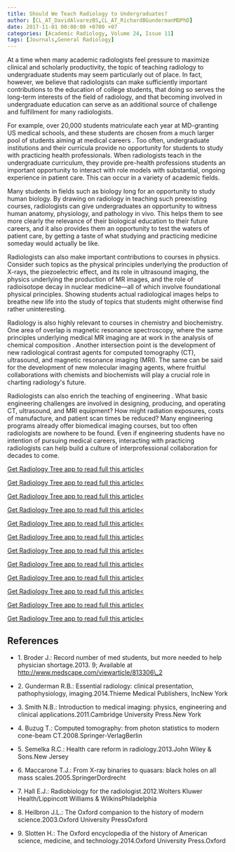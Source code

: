 ```yaml
---
title: Should We Teach Radiology to Undergraduates?
author: [CL_AT_DavidAlvarezBS,CL_AT_RichardBGundermanMDPhD]
date: 2017-11-01 00:00:00 +0700 +07
categories: [Academic Radiology, Volume 24, Issue 11]
tags: [Journals,General Radiology]
---
```

At a time when many academic radiologists feel pressure to maximize clinical and scholarly productivity, the topic of teaching radiology to undergraduate students may seem particularly out of place. In fact, however, we believe that radiologists can make sufficiently important contributions to the education of college students, that doing so serves the long-term interests of the field of radiology, and that becoming involved in undergraduate education can serve as an additional source of challenge and fulfillment for many radiologists.

For example, over 20,000 students matriculate each year at MD-granting US medical schools, and these students are chosen from a much larger pool of students aiming at medical careers . Too often, undergraduate institutions and their curricula provide no opportunity for students to study with practicing health professionals. When radiologists teach in the undergraduate curriculum, they provide pre-health professions students an important opportunity to interact with role models with substantial, ongoing experience in patient care. This can occur in a variety of academic fields.

Many students in fields such as biology long for an opportunity to study human biology. By drawing on radiology in teaching such preexisting courses, radiologists can give undergraduates an opportunity to witness human anatomy, physiology, and pathology in vivo. This helps them to see more clearly the relevance of their biological education to their future careers, and it also provides them an opportunity to test the waters of patient care, by getting a taste of what studying and practicing medicine someday would actually be like.

Radiologists can also make important contributions to courses in physics. Consider such topics as the physical principles underlying the production of X-rays, the piezoelectric effect, and its role in ultrasound imaging, the physics underlying the production of MR images, and the role of radioisotope decay in nuclear medicine—all of which involve foundational physical principles. Showing students actual radiological images helps to breathe new life into the study of topics that students might otherwise find rather uninteresting.

Radiology is also highly relevant to courses in chemistry and biochemistry. One area of overlap is magnetic resonance spectroscopy, where the same principles underlying medical MR imaging are at work in the analysis of chemical composition . Another intersection point is the development of new radiological contrast agents for computed tomography (CT), ultrasound, and magnetic resonance imaging (MRI). The same can be said for the development of new molecular imaging agents, where fruitful collaborations with chemists and biochemists will play a crucial role in charting radiology's future.

Radiologists can also enrich the teaching of engineering . What basic engineering challenges are involved in designing, producing, and operating CT, ultrasound, and MRI equipment? How might radiation exposures, costs of manufacture, and patient scan times be reduced? Many engineering programs already offer biomedical imaging courses, but too often radiologists are nowhere to be found. Even if engineering students have no intention of pursuing medical careers, interacting with practicing radiologists can help build a culture of interprofessional collaboration for decades to come.

[Get Radiology Tree app to read full this article<](https://clinicalpub.com/app)

[Get Radiology Tree app to read full this article<](https://clinicalpub.com/app)

[Get Radiology Tree app to read full this article<](https://clinicalpub.com/app)

[Get Radiology Tree app to read full this article<](https://clinicalpub.com/app)

[Get Radiology Tree app to read full this article<](https://clinicalpub.com/app)

[Get Radiology Tree app to read full this article<](https://clinicalpub.com/app)

[Get Radiology Tree app to read full this article<](https://clinicalpub.com/app)

[Get Radiology Tree app to read full this article<](https://clinicalpub.com/app)

[Get Radiology Tree app to read full this article<](https://clinicalpub.com/app)

[Get Radiology Tree app to read full this article<](https://clinicalpub.com/app)

[Get Radiology Tree app to read full this article<](https://clinicalpub.com/app)

[Get Radiology Tree app to read full this article<](https://clinicalpub.com/app)

## References

- 1\. Broder J.: Record number of med students, but more needed to help physician shortage.2013. 9; Available at http://www.medscape.com/viewarticle/813306\_2

- 2\. Gunderman R.B.: Essential radiology: clinical presentation, pathophysiology, imaging.2014.Thieme Medical Publishers, IncNew York


- 3\. Smith N.B.: Introduction to medical imaging: physics, engineering and clinical applications.2011.Cambridge University Press.New York


- 4\. Buzug T.: Computed tomography: from photon statistics to modern cone-beam CT.2008.Springer-VerlagBerlin


- 5\. Semelka R.C.: Health care reform in radiology.2013.John Wiley & Sons.New Jersey


- 6\. Maccarone T.J.: From X-ray binaries to quasars: black holes on all mass scales.2005.SpringerDordrecht


- 7\. Hall E.J.: Radiobiology for the radiologist.2012.Wolters Kluwer Health/Lippincott Williams & WilkinsPhiladelphia


- 8\. Heilbron J.L.: The Oxford companion to the history of modern science.2003.Oxford University PressOxford


- 9\. Slotten H.: The Oxford encyclopedia of the history of American science, medicine, and technology.2014.Oxford University Press.Oxford